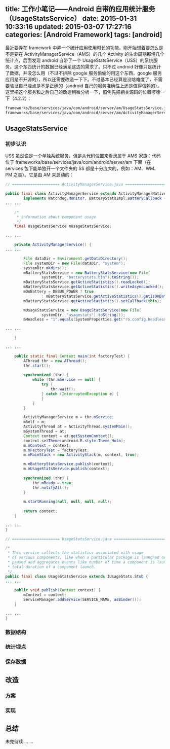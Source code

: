 title: 工作小笔记——Android 自带的应用统计服务（UsageStatsService）
date: 2015-01-31 10:33:16
updated: 2015-03-07 17:27:16
categories: [Android Framework]
tags: [android]
---

最近要弄在 framework 中弄一个统计应用使用时长的功能。刚开始想着要怎么是不是要在 ActivityManagerService（AMS）的几个 Activity 的生命周期那埋几个统计点，后面发现 android 自带了一个 UsageStatsService（USS）的系统服务。这个东西统计的数据已经满足这边的需求了。只不过 android 好像只是统计了数据，并没怎么用（不过不排除 google 服务偷偷的用这个东西，google 服务应用是不开源的），所以还需要改造一下下。不过基本已经算是没啥难度了，不需要验证自己埋点是不是正确的（android 自己的服务准确性上还是值得信赖的）。这里把这个服务和之后自己的改造稍微分析一下，照例先把相关源码的位置啰嗦一下（4.2.2）：

```bash
frameworks/base/services/java/com/android/server/am/UsageStatsService.java
frameworks/base/services/java/com/android/server/am/ActivityManagerService.java
```

## UsageStatsService

### 初步认识

USS 虽然说是一个单独系统服务，但是从代码位置来看隶属于 AMS 家族：代码位于 frameworks/base/services/java/com/android/server/am 下面（在 services 包下能单独开一个文件夹的 SS 都是十分庞大的，例如：AM、WM、PM 之类）。它是由 AM 来启动的：

```java
// ===================== ActivityManagerService.java ========================

public final class ActivityManagerService extends ActivityManagerNative
        implements Watchdog.Monitor, BatteryStatsImpl.BatteryCallback {
... ...

    /*
     * information about component usage
     */
    final UsageStatsService mUsageStatsService;

... ...

    private ActivityManagerService() {
... ...

        File dataDir = Environment.getDataDirectory();
        File systemDir = new File(dataDir, "system"); 
        systemDir.mkdirs();
        mBatteryStatsService = new BatteryStatsService(new File(
                systemDir, "batterystats.bin").toString());
        mBatteryStatsService.getActiveStatistics().readLocked();
        mBatteryStatsService.getActiveStatistics().writeAsyncLocked();
        mOnBattery = DEBUG_POWER ? true
                : mBatteryStatsService.getActiveStatistics().getIsOnBattery();
        mBatteryStatsService.getActiveStatistics().setCallback(this);

        mUsageStatsService = new UsageStatsService(new File(
                systemDir, "usagestats").toString());
        mHeadless = "1".equals(SystemProperties.get("ro.config.headless", "0"));

... ...

    }

... ...

    public static final Context main(int factoryTest) {
        AThread thr = new AThread();
        thr.start();
       
        synchronized (thr) {
            while (thr.mService == null) {
                try {
                    thr.wait();
                } catch (InterruptedException e) {
                } 
            }
        }

        ActivityManagerService m = thr.mService;
        mSelf = m;
        ActivityThread at = ActivityThread.systemMain();
        mSystemThread = at;
        Context context = at.getSystemContext();
        context.setTheme(android.R.style.Theme_Holo);
        m.mContext = context; 
        m.mFactoryTest = factoryTest;
        m.mMainStack = new ActivityStack(m, context, true);

        m.mBatteryStatsService.publish(context);
        m.mUsageStatsService.publish(context);
    
        synchronized (thr) {
            thr.mReady = true;
            thr.notifyAll();
        }
   
        m.startRunning(null, null, null, null);
    
        return context;
    }

... ...
}

// ===================== UsageStatsService.java ========================

/*
 * This service collects the statistics associated with usage
 * of various components, like when a particular package is launched or
 * paused and aggregates events like number of time a component is launched
 * total duration of a component launch.
 */
public final class UsageStatsService extends IUsageStats.Stub {
... ...

    public void publish(Context context) {
        mContext = context;
        ServiceManager.addService(SERVICE_NAME, asBinder());
    }

... ...
}
```

### 数据结构

### 统计埋点

### 保存数据

## 改造

### 方案

### 实现

## 总结

未完待续 ... ...

